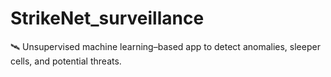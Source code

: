 # StrikeNet_surveillance
🛰️ Unsupervised machine learning–based app to detect anomalies, sleeper cells, and potential threats.

